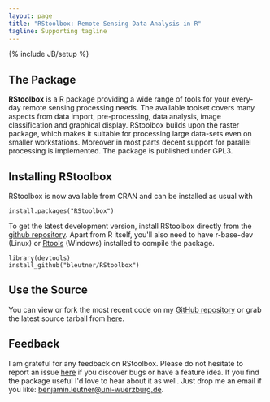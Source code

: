 ```yaml
---
layout: page
title: "RStoolbox: Remote Sensing Data Analysis in R"
tagline: Supporting tagline
---
```

{% include JB/setup %}




## The Package

**RStoolbox** is a R package providing a wide range of tools for your every-day remote sensing processing needs. 
The available toolset covers many aspects from data import, pre-processing, data analysis, image classification and graphical display. 
RStoolbox builds upon the raster package, which makes it suitable for processing large data-sets even on smaller workstations. 
Moreover in most parts decent support for parallel processing is implemented. The package is published under GPL3.
   
## Installing RStoolbox

RStoolbox is now available from CRAN and can be installed as usual with

    install.packages("RStoolbox")

To get the latest development version, install RStoolbox directly from the [github repository](http://www.github.com/bleutner/RStoolbox). Apart from R itself, you'll also need to have r-base-dev (Linux) or [Rtools](http://cran.r-project.org/bin/windows/Rtools) (Windows) installed to compile the package.

    library(devtools)
    install_github("bleutner/RStoolbox")
  

## Use the Source

You can view or fork the most recent code on my [GitHub repository](http://www.github.com/bleutner/RStoolbox) or grab the latest source tarball from [here](https://github.com/bleutner/RStoolbox/tarball/master).
    

## Feedback

I am grateful for any feedback on RStoolbox. Please do not hesitate to report an issue [here](https://github.com/bleutner/RStoolbox/issues) if you discover bugs or have a feature idea.
If you find the package useful I'd love to hear about it as well. Just drop me an email if you like: benjamin.leutner@uni-wuerzburg.de.






